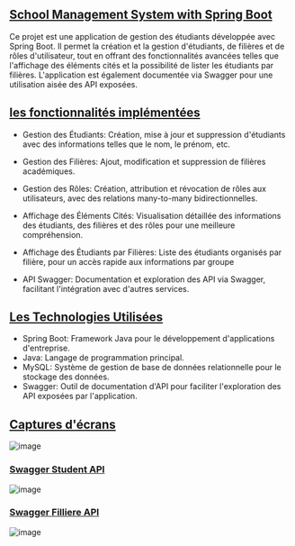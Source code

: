 ## <u>**School Management System with Spring Boot**</u>
Ce projet est une application de gestion des étudiants développée avec Spring Boot. Il permet la création et la gestion d'étudiants, de filières et de rôles d'utilisateur, tout en offrant des fonctionnalités avancées telles que l'affichage des éléments cités et la possibilité de lister les étudiants par filières. L'application est également documentée via Swagger pour une utilisation aisée des API exposées.


  
## <u>**les fonctionnalités implémentées**</u>
+ Gestion des Étudiants: Création, mise à jour et suppression d'étudiants avec des informations telles que le nom, le prénom, etc.

+ Gestion des Filières: Ajout, modification et suppression de filières académiques.

+ Gestion des Rôles: Création, attribution et révocation de rôles aux utilisateurs, avec des relations many-to-many bidirectionnelles.

+ Affichage des Éléments Cités: Visualisation détaillée des informations des étudiants, des filières et des rôles pour une meilleure compréhension.

+ Affichage des Étudiants par Filières: Liste des étudiants organisés par filière, pour un accès rapide aux informations par groupe

+ API Swagger: Documentation et exploration des API via Swagger, facilitant l'intégration avec d'autres services.
  
## <u>**Les Technologies Utilisées**</u>
+ Spring Boot: Framework Java pour le développement d'applications d'entreprise.
+ Java: Langage de programmation principal.
+ MySQL: Système de gestion de base de données relationnelle pour le stockage des données.
+ Swagger: Outil de documentation d'API pour faciliter l'exploration des API exposées par l'application.

  
## <u>**Captures d'écrans**</u>

![image](https://github.com/ayouboifikEnsaj/tp_springBoot/assets/107751911/775be33d-9319-4558-b45e-6a8119a3326a)


### <u>**Swagger Student API**</u>
![image](https://github.com/ayouboifikEnsaj/tp_springBoot/assets/107751911/9e99f29a-af53-42a5-be0c-0adc6f06cf51)

### <u>**Swagger Filliere API**</u>

![image](https://github.com/ayouboifikEnsaj/tp_springBoot/assets/107751911/bf9c57a4-6a1d-48b6-894a-2e335dfb7b1e)


